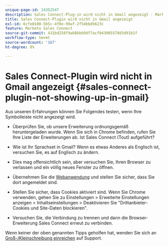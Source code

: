 ```yaml
---
unique-page-id: 14352547
description: Sales Connect-Plug-in wird nicht in Gmail angezeigt - Marketo Docs - Produktdokumentation
title: Sales Connect-Plugin wird nicht in Gmail angezeigt
exl-id: 6cfe0100-5b5c-4f0e-99af-2f54bbd5623c
feature: Marketo Sales Connect
source-git-commit: 431bd258f9a68bbb9df7acf043085578d3d91b1f
workflow-type: tm+mt
source-wordcount: '167'
ht-degree: 0%

---
```


# Sales Connect-Plugin wird nicht in Gmail angezeigt {#sales-connect-plugin-not-showing-up-in-gmail}

Aus unseren Erfahrungen können Sie Folgendes testen, wenn Ihre Symbolleiste nicht angezeigt wird.

- Überprüfen Sie, ob unsere Erweiterung ordnungsgemäß heruntergeladen wurde. Wenn Sie sich in Chrome befinden, rufen Sie Ihre Liste der Erweiterungen ab. Ist Sales Connect (Tout) aufgeführt?

- Wie ist Ihr Sprachset in Gmail? Wenn es etwas Anderes als Englisch ist, versuchen Sie, es auf Englisch zu ändern.

- Dies mag offensichtlich sein, aber versuchen Sie, Ihren Browser zu verlassen und ein völlig neues Fenster zu öffnen.

- Übernehmen Sie die [Webanwendung](https://toutapp.com/login) und stellen Sie sicher, dass Sie dort angemeldet sind.

- Stellen Sie sicher, dass Cookies aktiviert sind. Wenn Sie Chrome verwenden, gehen Sie zu Einstellungen > Erweiterte Einstellungen anzeigen > Inhaltseinstellungen > Deaktivieren Sie &quot;Drittanbieter-Cookies und Site-Daten blockieren&quot;.

- Versuchen Sie, die Verbindung zu trennen und dann die Browser-Erweiterung Sales Connect erneut zu verbinden.

Wenn keiner der oben genannten Tipps geholfen hat, wenden Sie sich an [Groß-/Kleinschreibung einreichen](https://nation.marketo.com/community/support_solutions) auf Support.
